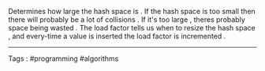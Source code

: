 Determines how large the hash space is . If the hash space is too small then there will probably be a lot of collisions . If it's too large , theres probably space being wasted . The load factor tells us when to resize the hash space , and every-time a value is inserted the load factor is incremented . 
___

Tags : #programming #algorithms 